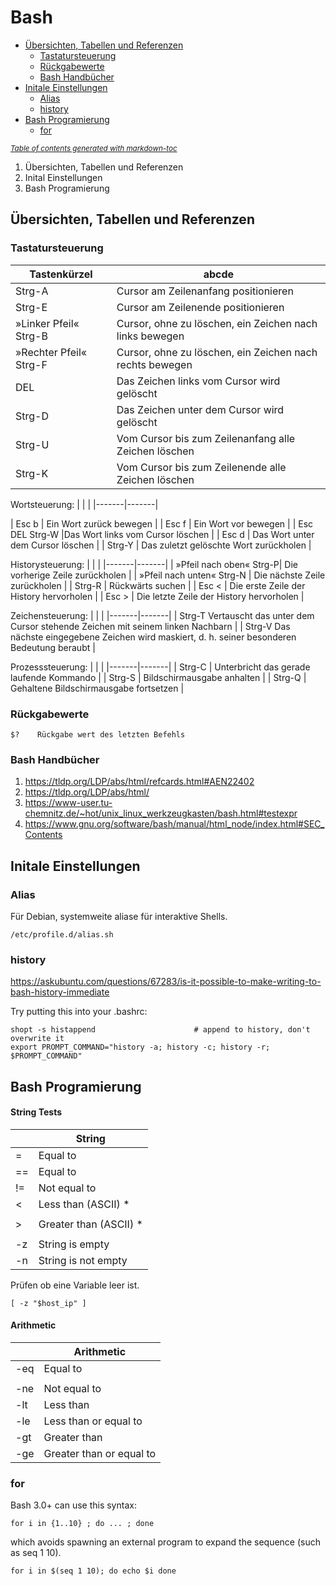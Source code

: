 # Bash

- [Übersichten, Tabellen und Referenzen](#-bersichten--tabellen-und-referenzen)
  * [Tastatursteuerung](#tastatursteuerung)
  * [Rückgabewerte](#r-ckgabewerte)
  * [Bash Handbücher](#bash-handb-cher)
- [Initale Einstellungen](#initale-einstellungen)
  * [Alias](#alias)
  * [history](#history)
- [Bash Programierung](#bash-programierung)
  * [for](#for)

<small><i><a href='http://ecotrust-canada.github.io/markdown-toc/'>Table of contents generated with markdown-toc</a></i></small>




1. Übersichten, Tabellen und Referenzen
1. Inital Einstellungen
1. Bash Programierung

## Übersichten, Tabellen und Referenzen 
### Tastatursteuerung

|Tastenkürzel| abcde |
|---------|------------------|
| Strg-A	| Cursor am Zeilenanfang positionieren |
| Strg-E	| Cursor am Zeilenende positionieren |
| »Linker Pfeil« Strg-B	| Cursor, ohne zu löschen, ein Zeichen nach links bewegen|
| »Rechter Pfeil« Strg-F |	Cursor, ohne zu löschen, ein Zeichen nach rechts bewegen |
| DEL	| Das Zeichen links vom Cursor wird gelöscht |
| Strg-D	| Das Zeichen unter dem Cursor wird gelöscht |
| Strg-U |	Vom Cursor bis zum Zeilenanfang alle Zeichen löschen |
| Strg-K |	Vom Cursor bis zum Zeilenende alle Zeichen löschen |

Wortsteuerung:
|        | |
|-------|-------|

| Esc b | Ein Wort zurück bewegen |
| Esc f | 	Ein Wort vor bewegen |
| Esc DEL Strg-W	 |Das Wort links vom Cursor löschen |
| Esc d | 	Das Wort unter dem Cursor löschen |
| Strg-Y |	Das zuletzt gelöschte Wort zurückholen |

 Historysteuerung: 
|        | |
|-------|-------|
| »Pfeil nach oben« Strg-P|	Die vorherige Zeile zurückholen |
| »Pfeil nach unten« Strg-N | 	Die nächste Zeile zurückholen |
| Strg-R | 	Rückwärts suchen |
| Esc <	| Die erste Zeile der History hervorholen |
| Esc >	| Die letzte Zeile der History hervorholen |

 Zeichensteuerung: 
|        | |
|-------|-------|
| Strg-T	Vertauscht das unter dem Cursor stehende Zeichen mit seinem linken Nachbarn |
| Strg-V	Das nächste eingegebene Zeichen wird maskiert, d. h. seiner besonderen Bedeutung beraubt |

 Prozesssteuerung: 
|        | |
|-------|-------|
| Strg-C | 	Unterbricht das gerade laufende Kommando |
| Strg-S |	Bildschirmausgabe anhalten |
| Strg-Q |	Gehaltene Bildschirmausgabe fortsetzen |





### Rückgabewerte
```
$?    Rückgabe wert des letzten Befehls
```
### Bash Handbücher
1. https://tldp.org/LDP/abs/html/refcards.html#AEN22402
1. https://tldp.org/LDP/abs/html/
1. https://www-user.tu-chemnitz.de/~hot/unix_linux_werkzeugkasten/bash.html#testexpr
1. https://www.gnu.org/software/bash/manual/html_node/index.html#SEC_Contents

## Initale Einstellungen
### Alias

Für Debian, systemweite aliase für interaktive Shells.
```
/etc/profile.d/alias.sh
```


### history

https://askubuntu.com/questions/67283/is-it-possible-to-make-writing-to-bash-history-immediate

Try putting this into your .bashrc:
```
shopt -s histappend                      # append to history, don't overwrite it
export PROMPT_COMMAND="history -a; history -c; history -r; $PROMPT_COMMAND"
```

## Bash Programierung

#### String Tests


|    | String                 |
|----|------------------------|
| =  | Equal to               |
| == | Equal to               |
| != | Not equal to           |
| \< | Less than (ASCII) *    |
|    |                        |
| \> | Greater than (ASCII) * |
|    |                        |
| -z | String is empty        |
| -n | String is not empty    |

Prüfen ob eine Variable leer ist.
```
[ -z "$host_ip" ]
```

####  Arithmetic  


|     | Arithmetic           |    
|-----|----------------------|   
| -eq | Equal to               |  
|     |                         | 
| -ne | Not equal to             |
| -lt | Less than                |
| -le | Less than or equal to    |
| -gt | Greater than             |
| -ge | Greater than or equal to |


### for
Bash 3.0+ can use this syntax:
```
for i in {1..10} ; do ... ; done
```
which avoids spawning an external program to expand the sequence (such as seq 1 10).
```
for i in $(seq 1 10); do echo $i done
```
